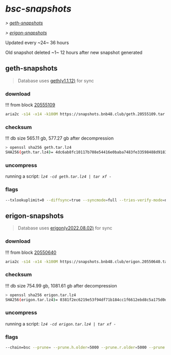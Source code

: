 # *bsc-snapshots*


*\> [geth-snapshots](#geth-snapshots)*

*\> [erigon-snapshots](#erigon-snapshots)*

Updated every ~24~ 36 hours

Old snapshot deleted ~1~ 12 hours after new snapshot generated

## geth-snapshots


> Database uses [geth(v1.1.12)](https://github.com/bnb-chain/bsc/releases/tag/v1.1.12) for sync


### download

<!-- begin_geth -->

!!! from block [20555109](https://bscscan.com/block/20555109)
```bash
aria2c -s14 -x14 -k100M https://snapshots.bnb48.club/geth.20555109.tar.lz4 -o geth.tar.lz4
```


### checksum


!!! db size 565.11 gb, 577.27 gb after decompression
```bash
> openssl sha256 geth.tar.lz4
SHA256(geth.tar.lz4)= 4dc6ab8fc10117b708e54416e0baba7483fe33598488d9183cb163eaa5a24ada
```

<!-- end_geth -->

### uncompress


running a script: _`lz4 -cd geth.tar.lz4 | tar xf -`_


### flags


```bash
--txlookuplimit=0 --diffsync=true --syncmode=full --tries-verify-mode=none --pruneancient=true --diffblock=5000
```


## erigon-snapshots


> Database uses [erigon(v2022.08.02)](https://github.com/ledgerwatch/erigon/releases/tag/v2022.08.02) for sync


### download

<!-- begin_erigon -->

!!! from block [20550640](https://bscscan.com/block/20550640)
```bash
aria2c -s14 -x14 -k100M https://snapshots.bnb48.club/erigon.20550640.tar.lz4 -o erigon.tar.lz4
```


### checksum


!!! db size 754.99 gb, 1081.61 gb after decompression
```bash
> openssl sha256 erigon.tar.lz4
SHA256(erigon.tar.lz4)= 0381f2ec6219e53f94df71b184cc1f6612ebd8c5a175d0d7e81c5d924f787b7f
```

<!-- end_erigon -->

### uncompress


running a script: _`lz4 -cd erigon.tar.lz4 | tar xf -`_


### flags


```bash
--chain=bsc --prune= --prune.h.older=5000 --prune.r.older=5000 --prune.t.older=5000 --prune.c.older=5000 --db.pagesize=16k
```
